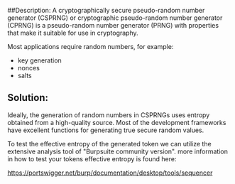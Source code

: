 ##Description:
A cryptographically secure pseudo-random number generator (CSPRNG) or cryptographic pseudo-random
number generator (CPRNG) is a pseudo-random number generator (PRNG) with properties that make it 
suitable for use in cryptography.

Most  applications require random numbers, for example:

- key generation
- nonces
- salts 

## Solution:
Ideally, the generation of random numbers in CSPRNGs uses entropy obtained from a high-quality source. Most of the development frameworks have excellent functions for generating true secure random values.

To test the effective entropy of the generated token we can utilize the extensive analysis tool
of "Burpsuite community version". more information in how to test your tokens effective entropy is found here:

https://portswigger.net/burp/documentation/desktop/tools/sequencer
